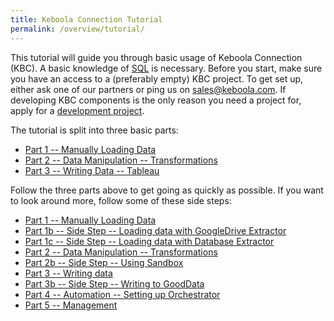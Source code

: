 ```yaml
---
title: Keboola Connection Tutorial
permalink: /overview/tutorial/
---
```


This tutorial will guide you through basic usage of Keboola Connection (KBC).
A basic knowledge of [SQL](https://en.wikipedia.org/wiki/SQL) is necessary.
Before you start, make sure you have an access to a (preferably empty) KBC project.
To get set up, either ask one of our partners or ping us on 
[sales@keboola.com](mailto:sales@keboola.com).
If developing KBC components is the only reason you need a project for, apply for a
[development project](https://developers.keboola.com/overview/devel-project/).

The tutorial is split into three basic parts:

- [Part 1 -- Manually Loading Data](/overview/tutorial/load/)
- [Part 2 -- Data Manipulation -- Transformations](/overview/tutorial/manipulate/)
- [Part 3 -- Writing Data -- Tableau](/overview/tutorial/write/)

Follow the three parts above to get going as quickly as possible. If you want to look around
more, follow some of these side steps:

- [Part 1 -- Manually Loading Data](/overview/tutorial/load/)
- [Part 1b -- Side Step -- Loading data with GoogleDrive Extractor](/overview/tutorial/load/googledrive/)
- [Part 1c -- Side Step -- Loading data with Database Extractor](/overview/tutorial/load/database/)
- [Part 2 -- Data Manipulation -- Transformations](/overview/tutorial/manipulate/)
- [Part 2b -- Side Step -- Using Sandbox](/overview/tutorial/manipulate/sandbox/)
- [Part 3 -- Writing data](/overview/tutorial/write/)
- [Part 3b -- Side Step -- Writing to GoodData](/overview/tutorial/write/gooddata/)
- [Part 4 -- Automation -- Setting up Orchestrator](/overview/tutorial/automate/)
- [Part 5 -- Management](/overview/tutorial/management/)


